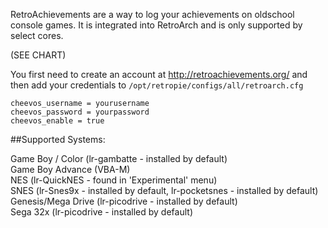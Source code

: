 RetroAchievements are a way to log your achievements on oldschool console games. It is integrated into RetroArch and is only supported by select cores. 

(SEE CHART)

You first need to create an account at http://retroachievements.org/ and then add your credentials to `/opt/retropie/configs/all/retroarch.cfg`

```
cheevos_username = yourusername
cheevos_password = yourpassword
cheevos_enable = true
```

##Supported Systems:

Game Boy / Color (lr-gambatte - installed by default)  
Game Boy Advance (VBA-M)  
NES (lr-QuickNES - found in 'Experimental' menu)  
SNES (lr-Snes9x - installed by default, lr-pocketsnes - installed by default)  
Genesis/Mega Drive (lr-picodrive - installed by default)  
Sega 32x (lr-picodrive - installed by default)